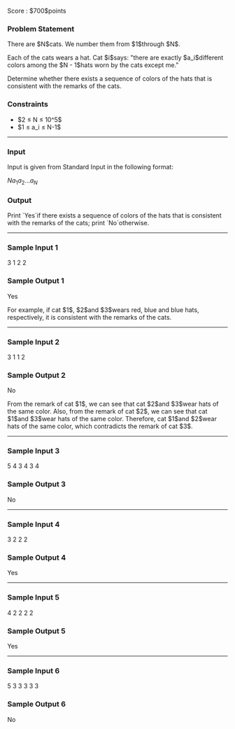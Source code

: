 
<div>

<span>

<span>

<p>
Score : $700$points
</p>

<div>

<section>

### **Problem Statement**

<p>
There are $N$cats.
We number them from $1$through $N$.
</p>

<p>
Each of the cats wears a hat.
Cat $i$says: "there are exactly $a_i$different colors among the $N - 1$hats worn by the cats except me."
</p>

<p>
Determine whether there exists a sequence of colors of the hats that is consistent with the remarks of the cats.
</p>

</section>

</div>

<div>

<section>

### **Constraints**

<ul>

<li>
$2 ≤ N ≤ 10^5$
</li>

<li>
$1 ≤ a_i ≤ N-1$
</li>

</ul>

</section>

</div>

---

<div>

<div>

<section>

### **Input**

<p>
Input is given from Standard Input in the following format:
</p>

<div>

$N$$a_1$$a_2$$...$$a_N$
</div>

</section>

</div>

<div>

<section>

### **Output**

<p>
Print `Yes`if there exists a sequence of colors of the hats that is consistent with the remarks of the cats; print `No`otherwise.
</p>

</section>

</div>

</div>

---

<div>

<section>

### **Sample Input 1**

<div>

3
1 2 2

</div>

</section>

</div>

<div>

<section>

### **Sample Output 1**

<div>

Yes

</div>

<p>
For example, if cat $1$, $2$and $3$wears red, blue and blue hats, respectively, it is consistent with the remarks of the cats.
</p>

</section>

</div>

---

<div>

<section>

### **Sample Input 2**

<div>

3
1 1 2

</div>

</section>

</div>

<div>

<section>

### **Sample Output 2**

<div>

No

</div>

<p>
From the remark of cat $1$, we can see that cat $2$and $3$wear hats of the same color.
Also, from the remark of cat $2$, we can see that cat $1$and $3$wear hats of the same color.
Therefore, cat $1$and $2$wear hats of the same color, which contradicts the remark of cat $3$.
</p>

</section>

</div>

---

<div>

<section>

### **Sample Input 3**

<div>

5
4 3 4 3 4

</div>

</section>

</div>

<div>

<section>

### **Sample Output 3**

<div>

No

</div>

</section>

</div>

---

<div>

<section>

### **Sample Input 4**

<div>

3
2 2 2

</div>

</section>

</div>

<div>

<section>

### **Sample Output 4**

<div>

Yes

</div>

</section>

</div>

---

<div>

<section>

### **Sample Input 5**

<div>

4
2 2 2 2

</div>

</section>

</div>

<div>

<section>

### **Sample Output 5**

<div>

Yes

</div>

</section>

</div>

---

<div>

<section>

### **Sample Input 6**

<div>

5
3 3 3 3 3

</div>

</section>

</div>

<div>

<section>

### **Sample Output 6**

<div>

No

</div>

</section>

</div>

</span>

</span>

</div>
